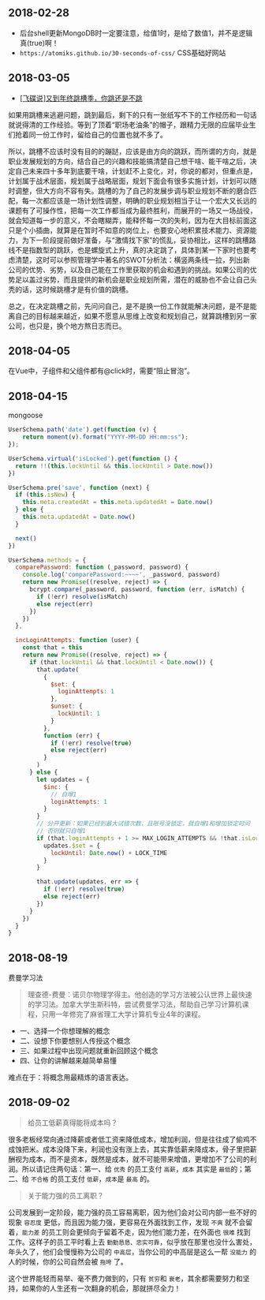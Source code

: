 ## 2018-02-28

- 后台shell更新MongoDB时一定要注意，给值1时，是给了数值1，并不是逻辑真(true)啊！
- `https://atomiks.github.io/30-seconds-of-css/` CSS基础好网站

## 2018-03-05

- [[飞碟说]又到年终跳槽季，你跳还是不跳](http://www.feidieshuo.com/media/play/5141)

如果用跳槽来逃避问题，跳到最后，剩下的只有一张纸写不下的工作经历和一句话就说得清的工作经验。等到了顶着“职场老油条”的帽子，跟精力无限的应届毕业生们抢着同一份工作时，留给自己的位置也就不多了。
  
所以，跳槽不应该时没有目的的蹦跶，应该是由方向的跳跃，而所谓的方向，就是职业发展规划的方向，结合自己的兴趣和技能搞清楚自己想干啥、能干啥之后，决定自己未来四十多年到底要干啥，计划赶不上变化，对，你说的都对，但重点是，计划属于战术层面，规划属于战略层面，规划下面会有很多实施计划，计划可以随时调整，但大方向不容有失。跳槽的为了自己的发展步调与职业规划不断的磨合匹配，每一次都应该是一场计划性调整，明确的职业规划相当于让一个宏大又长远的课题有了可操作性，把每一次工作都当成为最终胜利，而展开的一场又一场战役，就会知道每一步的意义，不会瞎糊弄，能释怀每一次的失利，因为在大目标前面这只是个小插曲，就算是在暂时不如意的岗位上，也要安心地积累技术能力、资源能力，为下一阶段提前做好准备，与“激情找下家”的慌乱，妥协相比，这样的跳槽路线不是指数型的跳跃，也是螺旋式上升，真的决定跳了，具体到某一下家时也要考虑清楚，这时可以参照管理学中著名的SWOT分析法：横竖两条线一拉，列出新公司的优势、劣势，以及自己能在工作里获取的机会和遇到的挑战。如果公司的优势足以盖过劣势，而且提供的新机会是职业规划所需，潜在的威胁也不会让自己头秃的话，这时候跳槽才是有价值的跳槽。

总之，在决定跳槽之前，先问问自己，是不是换一份工作就能解决问题，是不是能离自己的目标越来越近，如果不愿意从思维上改变和规划自己，就算跳槽到另一家公司，也只是，换个地方熬日志而已。

## 2018-04-05

在Vue中，子组件和父组件都有@click时，需要“阻止冒泡”。

## 2018-04-15

mongoose

```js
UserSchema.path('date').get(function (v) {
    return moment(v).format("YYYY-MM-DD HH:mm:ss");
});

UserSchema.virtual('isLocked').get(function () {
  return !!(this.lockUntil && this.lockUntil > Date.now())
})

UserSchema.pre('save', function (next) {
  if (this.isNew) {
    this.meta.createdAt = this.meta.updatedAt = Date.now()
  } else {
    this.meta.updatedAt = Date.now()
  }

  next()
})

UserSchema.methods = {
  comparePassword: function (_password, password) {
    console.log('comparePassword:~~~~', _password, password)
    return new Promise((resolve, reject) => {
      bcrypt.compare(_password, password, function (err, isMatch) {
        if (!err) resolve(isMatch)
        else reject(err)
      })
    })
  },

  incLoginAttempts: function (user) {
    const that = this
    return new Promise((resolve, reject) => {
      if (that.lockUntil && that.lockUntil < Date.now()) {
        that.update(
          {
            $set: {
              loginAttempts: 1
            },
            $unset: {
              lockUntil: 1
            }
          },
          function (err) {
            if (!err) resolve(true)
            else reject(err)
          }
        )
      } else {
        let updates = {
          $inc: {
            // 自增1
            loginAttempts: 1
          }
        }
        // 分开更新：如果已经到最大试错次数，且账号没锁定，就自增1和增加锁定时间
        // 否则就只自增1
        if (that.loginAttempts + 1 >= MAX_LOGIN_ATTEMPTS && !that.isLocked) {
          updates.$set = {
            lockUntil: Date.now() + LOCK_TIME
          }
        }

        that.update(updates, err => {
          if (!err) resolve(true)
          else reject(err)
        })
      }
    })
  }
}
```

## 2018-08-19

费曼学习法

> 理查德-费曼：诺贝尔物理学得主。他创造的学习方法被公认世界上最快速的学习法。加拿大学生斯科特，尝试费曼学习法，帮助自己学习计算机课程，只用一年修完了麻省理工大学计算机专业4年的课程。

* 一、选择一个你想理解的概念
* 二、设想下你要想别人传授这个概念
* 三、如果过程中出现问题就重新回顾这个概念
* 四、让你的讲解越来越简单易懂

难点在于：将概念用最精炼的语言表达。

## 2018-09-02

> 给员工低薪真得能将成本吗？

很多老板经常向通过降薪或者低工资来降低成本，增加利润，但是往往成了偷鸡不成蚀把米。成本没降下来，利润也没有涨上去，其实靠低薪来降成本，骨子里把薪酬视为成本，而不是资本，既然是成本，就不可能带来增值，更增加不了公司的利润。所以请记住两句话：第一、给 `优秀` 的员工支付 `高薪`，`成本` 其实是 `最低`的；第二、给 `不合格` 的员工支付 `低薪`，`成本`是 `最高` 的。

> 关于能力强的员工离职？

公司发展到一定阶段，能力强的员工容易离职，因为他们会对公司内部一些不好的现象 `容忍度` 更低，而且因为能力强，更容易在外面找到工作，发现 `不爽` 就不会留着，`能力差` 的员工则会更倾向于留着不走，因为他们能力差，在外面也 `很难` 找到工作。这样子的员工平时看上去 `勤勤恳恳、忠实可靠`，似乎放在那里也没什么害处，年头久了，他们会慢慢称为公司的 `中高层`，当你公司的中高层是这么一帮 `没能力` 的人的时候，你的公司自然会被 `拖垮` 了。

这个世界能轻而易举、毫不费力做到的，只有 `贫穷`和 `衰老`，其余都需要努力和坚持，如果你的人生还有一次翻身的机会，那就拼尽全力！

